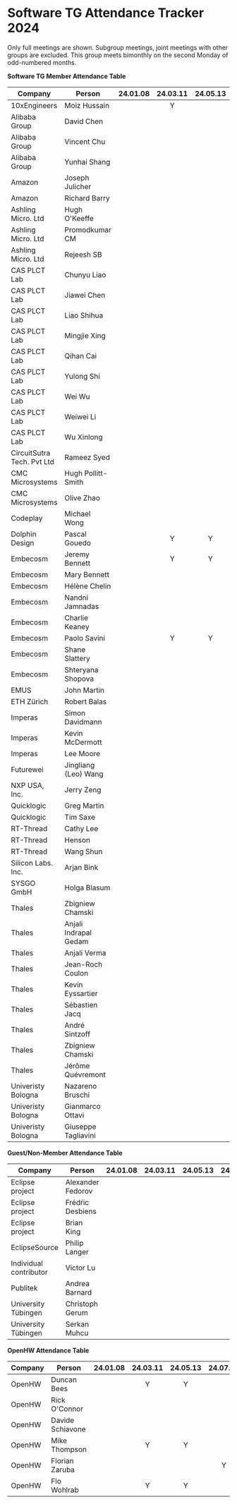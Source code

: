# Software TG Attendance Tracker 2024

Only full meetings are shown. Subgroup meetings, joint meetings with other
groups are excluded. This group meets bimonthly on the second Monday of
odd-numbered months.

**Software TG Member Attendance Table**

| Company                    |  Person               |24.01.08|24.03.11|24.05.13|24.07.08|24.09.09|24.11.24|24.MM.DD|
|----------------------------|-----------------------|:------:|:------:|:------:|:------:|:------:|:------:|:------:|
| 10xEngineers               | Moiz Hussain          |        |      Y |        |        |        |        |        |
| Alibaba Group              | David Chen            |        |        |        |        |        |        |        |
| Alibaba Group              | Vincent Chu           |        |        |        |        |        |        |        |
| Alibaba Group              | Yunhai Shang          |        |        |        |        |        |        |        |
| Amazon                     | Joseph Julicher       |        |        |        |        |        |        |        |
| Amazon                     | Richard Barry         |        |        |        |        |        |        |        |
| Ashling Micro. Ltd         | Hugh O'Keeffe         |        |        |        |        |        |        |        |
| Ashling Micro. Ltd         | Promodkumar CM        |        |        |        |      Y |        |        |        |
| Ashling Micro. Ltd         | Rejeesh SB            |        |        |        |      Y |        |        |        |
| CAS PLCT Lab               | Chunyu Liao           |        |        |        |        |        |        |        |
| CAS PLCT Lab               | Jiawei Chen           |        |        |        |        |        |        |        |
| CAS PLCT Lab               | Liao Shihua           |        |        |        |        |        |        |        |
| CAS PLCT Lab               | Mingjie Xing          |        |        |        |        |        |        |        |
| CAS PLCT Lab               | Qihan Cai             |        |        |        |        |        |        |        |
| CAS PLCT Lab               | Yulong Shi            |        |        |        |        |        |        |        |
| CAS PLCT Lab               | Wei Wu                |        |        |        |        |        |        |        |
| CAS PLCT Lab               | Weiwei Li             |        |        |        |        |        |        |        |
| CAS PLCT Lab               | Wu Xinlong            |        |        |        |        |        |        |        |
| CircuitSutra Tech. Pvt Ltd | Rameez Syed           |        |        |        |        |        |        |        |
| CMC Microsystems           | Hugh Pollitt-Smith    |        |        |        |        |        |        |        |
| CMC Microsystems           | Olive Zhao            |        |        |        |        |        |        |        |
| Codeplay                   | Michael Wong          |        |        |        |        |        |        |        |
| Dolphin Design             | Pascal Gouedo         |        |      Y |      Y |        |        |        |        |
| Embecosm                   | Jeremy Bennett        |        |      Y |      Y |      Y |        |        |        |
| Embecosm                   | Mary Bennett          |        |        |        |        |        |        |        |
| Embecosm                   | Hélène Chelin         |        |        |        |        |        |        |        |
| Embecosm                   | Nandni Jamnadas       |        |        |        |        |        |        |        |
| Embecosm                   | Charlie Keaney        |        |        |        |        |        |        |        |
| Embecosm                   | Paolo Savini          |        |      Y |      Y |      Y |        |        |        |
| Embecosm                   | Shane Slattery        |        |        |        |        |        |        |        |
| Embecosm                   | Shteryana Shopova     |        |        |        |        |        |        |        |
| EMUS                       | John Martin           |        |        |        |        |        |        |        |
| ETH Zürich                 | Robert Balas          |        |        |        |        |        |        |        |
| Imperas                    | Simon Davidmann       |        |        |        |        |        |        |        |
| Imperas                    | Kevin McDermott       |        |        |        |        |        |        |        |
| Imperas                    | Lee Moore             |        |        |        |        |        |        |        |
| Futurewei                  | Jingliang (Leo) Wang  |        |        |        |        |        |        |        |
| NXP USA, Inc.              | Jerry Zeng            |        |        |        |        |        |        |        |
| Quicklogic                 | Greg Martin           |        |        |        |        |        |        |        |
| Quicklogic                 | Tim Saxe              |        |        |        |        |        |        |        |
| RT-Thread                  | Cathy Lee             |        |        |        |        |        |        |        |
| RT-Thread                  | Henson                |        |        |        |        |        |        |        |
| RT-Thread                  | Wang Shun             |        |        |        |        |        |        |        |
| Silicon Labs. Inc.         | Arjan Bink            |        |        |        |        |        |        |        |
| SYSGO GmbH                 | Holga Blasum          |        |        |        |        |        |        |        |
| Thales                     | Zbigniew Chamski      |        |        |        |        |        |        |        |
| Thales                     | Anjali Indrapal Gedam |        |        |        |        |        |        |        |
| Thales                     | Anjali Verma          |        |        |        |        |        |        |        |
| Thales                     | Jean-Roch Coulon      |        |        |        |        |        |        |        |
| Thales                     | Kevin Eyssartier      |        |        |        |        |        |        |        |
| Thales                     | Sébastien Jacq        |        |        |        |        |        |        |        |
| Thales                     | André Sintzoff        |        |        |        |        |        |        |        |
| Thales                     | Zbigniew Chamski      |        |        |        |        |        |        |        |
| Thales                     | Jérôme Quévremont     |        |        |        |        |        |        |        |
| Univeristy Bologna         | Nazareno Bruschi      |        |        |        |        |        |        |        |
| Univeristy Bologna         | Gianmarco Ottavi      |        |        |        |        |        |        |        |
| Univeristy Bologna         | Giuseppe Tagliavini   |        |        |        |        |        |        |        |

**Guest/Non-Member Attendance Table**

| Company                |  Person               |24.01.08|24.03.11|24.05.13|24.07.08|24.09.09|24.11.24|24.MM.DD|
|------------------------|-----------------------|:------:|:------:|:------:|:------:|:------:|:------:|:------:|
| Eclipse project        | Alexander Fedorov     |        |        |        |        |        |        |        |
| Eclipse project        | Frédŕic Desbiens      |        |        |        |      Y |        |        |        |
| Eclipse project        | Brian King            |        |        |        |        |        |        |        |
| EclipseSource          | Philip Langer         |        |        |        |      Y |        |        |        |
| Individual contributor | Victor Lu             |        |        |        |      Y |        |        |        |
| Publitek               | Andrea Barnard        |        |        |        |        |        |        |        |
| University Tübingen    | Christoph Gerum       |        |        |        |        |        |        |        |
| University Tübingen    | Serkan Muhcu          |        |        |        |        |        |        |        |

**OpenHW Attendance Table**

| Company                |  Person               |24.01.08|24.03.11|24.05.13|24.07.08|24.09.09|24.11.24|24.MM.DD|
|------------------------|-----------------------|:------:|:------:|:------:|:------:|:------:|:------:|:------:|
| OpenHW                 | Duncan Bees           |        |      Y |      Y |        |        |        |        |
| OpenHW                 | Rick O'Connor         |        |        |        |        |        |        |        |
| OpenHW                 | Davide Schiavone      |        |        |        |        |        |        |        |
| OpenHW                 | Mike Thompson         |        |      Y |      Y |        |        |        |        |
| OpenHW                 | Florian Zaruba        |        |        |        |      Y |        |        |        |
| OpenHW                 | Flo Wohlrab           |        |      Y |      Y |        |        |        |        |
